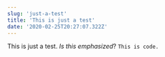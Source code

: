```yaml
---
slug: 'just-a-test'
title: 'This is just a test'
date: '2020-02-25T20:27:07.322Z'
---
```


This is just a test. _Is this emphasized_? `This is code.`
